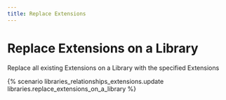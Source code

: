 ```yaml
---
title: Replace Extensions
---
```


# Replace Extensions on a Library

Replace all existing Extensions on a Library with the specified Extensions

{% scenario libraries_relationships_extensions.update libraries.replace_extensions_on_a_library %}
